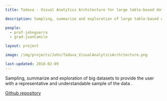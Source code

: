 ```yaml
---
title: Tadava - Visual Analytics Architecture for large table-based datasets

description: Sampling, summarize and exploration of large table-based datasets to provide the user with a representative and understandable sample of the data.

people:
  - prof-johnguerra
  - grad-juanCamilo

layout: project

image: /img/projects/John/Tadava_VisualAnalyticsArchitecture.png

last-updated: 2018-02-09
---
```


Sampling, summarize and exploration of big datasets to provide the user with a representative and understandable sample of the data .

[Github repository](https://github.com/john-guerra/elasticSearchExperiments)